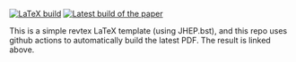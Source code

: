 [![LaTeX build](../../actions/workflows/pdflatex.yml/badge.svg)](../../actions/workflows/pdflatex.yml)
[![Latest build of the paper](https://img.shields.io/badge/PDF-latest-orange.svg?style=flat)](../gh-action-result/pdflatex/notes-template.pdf)

This is a simple revtex LaTeX template (using JHEP.bst), and this repo uses github actions to automatically build the latest PDF. The result is linked above.
